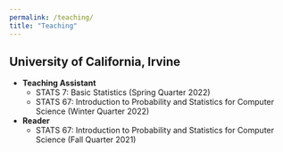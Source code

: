 ```yaml
---
permalink: /teaching/
title: "Teaching"
---
```




## University of California, Irvine
- **Teaching Assistant**
   - STATS 7: Basic Statistics (Spring Quarter 2022)
   - STATS 67: Introduction to Probability and Statistics for Computer Science (Winter Quarter 2022)
- **Reader**  
   - STATS 67: Introduction to Probability and Statistics for Computer Science (Fall Quarter 2021)  

